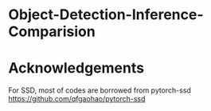 # Object-Detection-Inference-Comparision


# Acknowledgements
For SSD, most of codes are borrowed from pytorch-ssd
https://github.com/qfgaohao/pytorch-ssd
